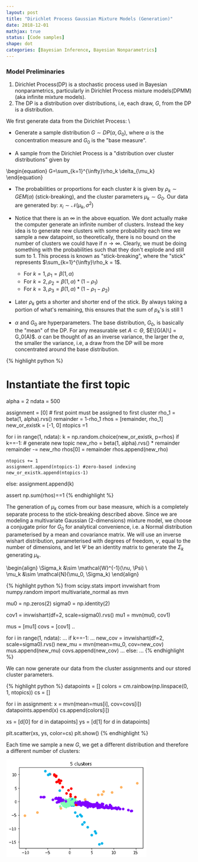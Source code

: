 ```yaml
---
layout: post
title: "Dirichlet Process Gaussian Mixture Models (Generation)"
date: 2018-12-01
mathjax: true
status: [Code samples]
shape: dot
categories: [Bayesian Inference, Bayesian Nonparametrics]
---
```


### Model Preliminaries
1. Dirichlet Process(DP) is a stochastic process used in Bayesian nonparametrics, particularly in
   Dirichlet Process mixture models(DPMM) (aka infinite mixture models).
2. The DP is a distribution over distributions, i.e, each draw, $G$, from the DP is a distribution.


We first generate data from the Dirichlet Process:
\\
* Generate a sample distribution $G \sim DP(\alpha, G_0)$, where $\alpha$ is the concentration
measure and $G_0$ is the "base measure". 

* A sample from the Dirichlet Process is a "distribution over cluster distributions" given by

\begin{equation}
G=\sum_{k=1}^{\infty}\rho_k \delta_{\mu_k}
\end{equation}

* The probabilities or proportions for each cluster $k$ is given by $\rho_k \sim GEM(\alpha)$ (stick-breaking), and the cluster parameters $\mu_k \sim G_0$. Our data are generated by: $x_i \sim \mathcal{N}(\mu_k, \sigma^2)$

* Notice that there is an $\infty$ in the above equation. We dont actually make the computer
generate an infinite number of clusters. Instead the key idea is to generate new clusters with
some probability each time we sample a new datapoint, so theoretically, there is no bound on the number of clusters we could have if $n\rightarrow \infty$. Clearly, we must be doing something with the probabilities such that they don't explode and still sum to 1. This process is known as "stick-breaking", where the "stick" represents $\sum_{k=1}^{\infty}\rho_k = 1$.

  * For $k=1, \rho_1 = \beta (1, \alpha)$ 
  * For $k=2, \rho_2 = \beta (1, \alpha) * (1-\rho_1)$ 
  * For $k=3, \rho_3 = \beta (1, \alpha) * (1-\rho_1-\rho_2)$ 

* Later $\rho_k$ gets a shorter and shorter end of the stick. By always taking a portion of what's
remaining, this ensures that the sum of $p_k$'s is still 1

* $\alpha$ and $G_0$ are hyperparameters. The base distribution, $G_0$, is basically the "mean" of the DP. For any measurable set $A \subset \Theta$, $E\[G(A)\] = G_0(A)$. $\alpha$ can be thought of as an inverse variance, the larger the $\alpha$, the smaller the variance, i.e, a draw from the DP will be more concentrated around the base distribution.



{% highlight python %}
# Instantiate the first topic
alpha = 2
ndata = 500

assignment = [0] # first point must be assigned to first cluster
rho_1 = beta(1, alpha).rvs()
remainder = 1-rho_1
rhos = [remainder, rho_1]
new_or_existk = [-1, 0]
ntopics =1 

for i in range(1, ndata):
  k = np.random.choice(new_or_existk, p=rhos)
  if k==-1:
    # generate new topic
    new_rho = beta(1, alpha).rvs() * remainder
    remainder -= new_rho
    rhos[0] = remainder
    rhos.append(new_rho)
    
    ntopics += 1
    assignment.append(ntopics-1) #zero-based indexing
    new_or_existk.append(ntopics-1)
  else:
    assignment.append(k)

assert np.sum(rhos)==1
{% endhighlight %}


The generation of $\mu_k$ comes from our base measure, which is a completely separate process to the stick-breaking described above. Since we are modeling a multivariate Gaussian (2-dimensions) mixture model, we choose a conjugate prior for $G_0$ for analytical convenience, i.e. a Normal distribution parameterised by a mean and covariance matrix. We will use an inverse wishart distribution, parameterised with degrees of freedom, $\nu$, equal to the number of dimensions, and let $\Psi$ be an identity matrix to generate the $\Sigma_k$ generating $\mu_k$.

\begin{align}
\Sigma_k &\sim \mathcal{W}^{-1}(\nu, \Psi) \\\
\mu_k &\sim \mathcal{N}(\mu_0, \Sigma_k) 
\end{align}

{% highlight python %} 
from scipy.stats import invwishart
from numpy.random import multivariate_normal as mvn

mu0 = np.zeros(2)
sigma0 = np.identity(2) 

cov1 = invwishart(df=2, scale=sigma0).rvs()
mu1 = mvn(mu0, cov1)

mus = [mu1]
covs = [cov1]
..

for i in range(1, ndata):
  ...
  if k==-1:
    ...
    new_cov = invwishart(df=2, scale=sigma0).rvs()
    new_mu = mvn(mean=mu_0, cov=new_cov)
    mus.append(new_mu)
    covs.append(new_cov)
    ...
  else:
    ...
{% endhighlight %}

We can now generate our data from the cluster assignments and our stored cluster parameters.

{% highlight python %}
datapoints = []
colors = cm.rainbow(np.linspace(0, 1, ntopics))
cs = []

for i in assignment:
  x = mvn(mean=mus[i], cov=covs[i])
  datapoints.append(x)
  cs.append(colors[i])

xs = [d[0] for d in datapoints]
ys = [d[1] for d in datapoints]

plt.scatter(xs, ys, color=cs)
plt.show()
{% endhighlight %}

Each time we sample a new $G$, we get a different distribution and therefore a different number of clusters:

![Fig1](/assets/dpgmm_cluster.gif)


